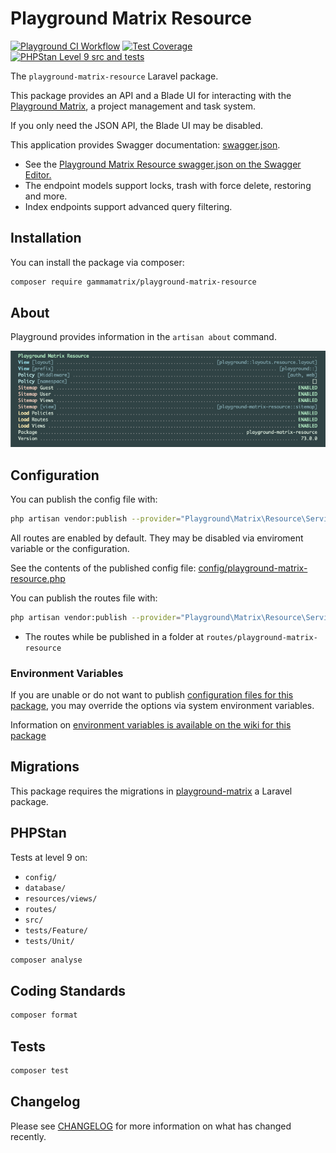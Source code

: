 # Playground Matrix Resource

[![Playground CI Workflow](https://github.com/gammamatrix/playground-matrix-resource/actions/workflows/ci.yml/badge.svg?branch=develop)](https://raw.githubusercontent.com/gammamatrix/playground-matrix-resource/testing/develop/testdox.txt)
[![Test Coverage](https://raw.githubusercontent.com/gammamatrix/playground-matrix-resource/testing/develop/coverage.svg)](tests)
[![PHPStan Level 9 src and tests](https://img.shields.io/badge/PHPStan-level%209-brightgreen)](.github/workflows/ci.yml#L120)

The `playground-matrix-resource` Laravel package.

This package provides an API and a Blade UI for interacting with the [Playground Matrix](https://github.com/gammamatrix/playground-matrix), a project management and task system.

If you only need the JSON API, the Blade UI may be disabled.

This application provides Swagger documentation: [swagger.json](swagger.json).
- See the [Playground Matrix Resource swagger.json on the Swagger Editor.](https://editor.swagger.io/?url=https://raw.githubusercontent.com/gammamatrix/playground-matrix-resource/develop/swagger.json)
- The endpoint models support locks, trash with force delete, restoring and more.
- Index endpoints support advanced query filtering.

## Installation

You can install the package via composer:

```bash
composer require gammamatrix/playground-matrix-resource
```

## About

Playground provides information in the `artisan about` command.

<img src="resources/docs/artisan-about-playground-matrix-resource.png" alt="screenshot of artisan about command with Playground Matrix Resource.">

## Configuration

You can publish the config file with:

```bash
php artisan vendor:publish --provider="Playground\Matrix\Resource\ServiceProvider" --tag="playground-config"
```

All routes are enabled by default. They may be disabled via enviroment variable or the configuration.

See the contents of the published config file: [config/playground-matrix-resource.php](config/playground-matrix-resource.php)

You can publish the routes file with:
```bash
php artisan vendor:publish --provider="Playground\Matrix\Resource\ServiceProvider" --tag="playground-routes"
```
- The routes while be published in a folder at `routes/playground-matrix-resource`

### Environment Variables

If you are unable or do not want to publish [configuration files for this package](config/playground-matrix-resource.php),
you may override the options via system environment variables.

Information on [environment variables is available on the wiki for this package](https://github.com/gammamatrix/playground-matrix-resource/wiki/Environment-Variables)


## Migrations

This package requires the migrations in [playground-matrix](https://github.com/gammamatrix/playground-matrix) a Laravel package.

## PHPStan

Tests at level 9 on:
- `config/`
- `database/`
- `resources/views/`
- `routes/`
- `src/`
- `tests/Feature/`
- `tests/Unit/`

```sh
composer analyse
```

## Coding Standards

```sh
composer format
```

## Tests

```sh
composer test
```

## Changelog

Please see [CHANGELOG](CHANGELOG.md) for more information on what has changed recently.
